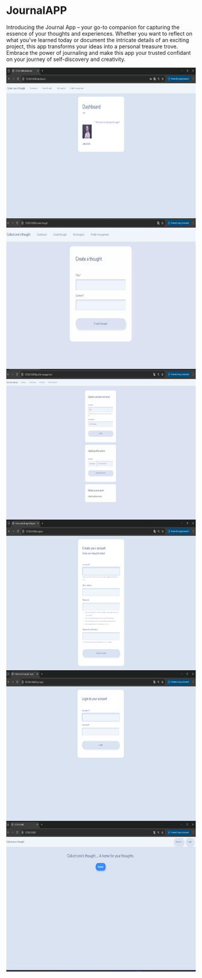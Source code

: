 # JournalAPP
Introducing the Journal App – your go-to companion for capturing the essence of your thoughts and experiences. Whether you want to reflect on what you've learned today or document the intricate details of an exciting project, this app transforms your ideas into a personal treasure trove. Embrace the power of journaling and make this app your trusted confidant on your journey of self-discovery and creativity. 

<img align="center" width="700" height="400" src="https://github.com/Matekotw/journalappscr/blob/main/dashboard2.png">
<img align="center" width="700" height="400" src="https://github.com/Matekotw/journalappscr/blob/main/create%20a%20thought.jpg">
<img align="center" width="700" height="400" src="https://github.com/Matekotw/journalappscr/blob/main/update%20profile.jpg">
<img align="center" width="700" height="400" src="https://github.com/Matekotw/journalappscr/blob/main/register.png">
<img align="center" width="700" height="400" src="https://github.com/Matekotw/journalappscr/blob/main/login.png">
<img align="center" width="700" height="400" src="https://github.com/Matekotw/journalappscr/blob/main/dashboard.png">

